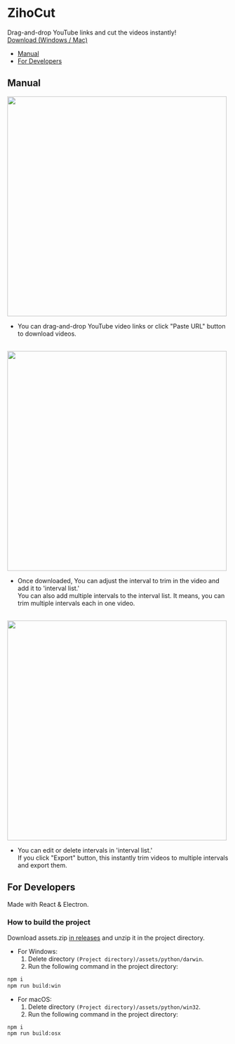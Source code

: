 # ZihoCut
Drag-and-drop YouTube links and cut the videos instantly!<br>
[Download (Windows / Mac)](https://github.com/piz2a/zihocut/releases)

- [Manual](#manual)
- [For Developers](#for-developers)

## Manual
<img src="https://github.com/piz2a/zihocut/assets/43025513/3294c5d3-bbaf-4ff6-b443-6bb15f1907f5" width="500px">

- You can drag-and-drop YouTube video links or click "Paste URL" button to download videos.

<br>

<img src="https://github.com/piz2a/zihocut/assets/43025513/3474f7aa-579a-4f28-bd9f-de506854a23d" width="500px">

- Once downloaded, You can adjust the interval to trim in the video and add it to 'interval list.'<br>
You can also add multiple intervals to the interval list. It means, you can trim multiple intervals each in one video.

<br>

<img src="https://github.com/piz2a/zihocut/assets/43025513/108dd471-1b74-421c-82c1-5a1c0d045e16" width="500px">

- You can edit or delete intervals in 'interval list.'<br>
If you click "Export" button, this instantly trim videos to multiple intervals and export them.


## For Developers

Made with React & Electron.

### How to build the project
Download assets.zip [in releases](https://github.com/piz2a/zihocut/releases) and unzip it in the project directory.
- For Windows:
  1. Delete directory ```(Project directory)/assets/python/darwin```.
  2. Run the following command in the project directory:
```sh
npm i
npm run build:win
```
- For macOS:
  1. Delete directory ```(Project directory)/assets/python/win32```.
  2. Run the following command in the project directory:
```sh
npm i
npm run build:osx
```
